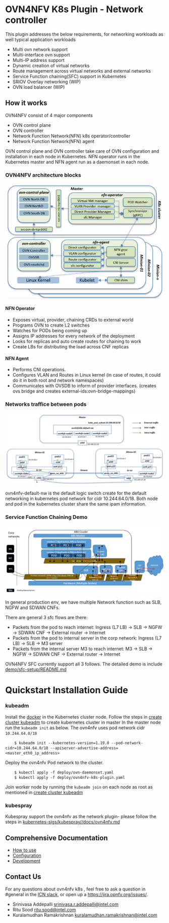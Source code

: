 # OVN4NFV K8s Plugin - Network controller
This plugin addresses the below requirements, for networking
workloads as well typical application workloads
- Multi ovn network support
- Multi-interface ovn support
- Multi-IP address support
- Dynamic creation of virtual networks
- Route management across virtual networks and external networks
- Service Function chaining(SFC) support in Kubernetes
- SRIOV Overlay networking (WIP)
- OVN load balancer (WIP)

## How it works

OVN4NFV consist of 4 major components
- OVN control plane
- OVN controller
- Network Function Network(NFN) k8s operator/controller
- Network Function Network(NFN) agent

OVN control plane and OVN controller take care of OVN configuration and installation in each node in Kubernetes. NFN operator runs in the Kubernetes master and NFN agent run as a daemonset in each node.

### OVN4NFV architecture blocks
![ovn4nfv k8s arc block](./images/ovn4nfv-k8s-arch-block.png)

#### NFN Operator
* Exposes virtual, provider, chaining CRDs to external world
* Programs OVN to create L2 switches
* Watches for PODs being coming up
 * Assigns IP addresses for every network of the deployment
 * Looks for replicas and auto create routes for chaining to work
 * Create LBs for distributing the load across CNF replicas
#### NFN Agent
* Performs CNI operations.
* Configures VLAN and Routes in Linux kernel (in case of routes, it could do it in both root and network namespaces)
* Communicates with OVSDB to inform of provider interfaces. (creates ovs bridge and creates external-ids:ovn-bridge-mappings)

### Networks traffice between pods
![ovn4nfv network traffic](./images/ovn4nfv-network-traffic.png)

ovn4nfv-default-nw is the default logic switch create for the default networking in kubernetes pod network for cidr 10.244.64.0/18. Both node and pod in the kubernetes cluster share the same ipam information.

### Service Function Chaining Demo
![sfc-with-sdewan](./images/sfc-with-sdewan.png)

In general production env, we have multiple Network function such as SLB, NGFW and SDWAN CNFs.

There are general 3 sfc flows are there:
* Packets from the pod to reach internet: Ingress (L7 LB) -> SLB -> NGFW -> SDWAN CNF -> External router -> Internet
* Packets from the pod to internal server in the corp network: Ingress (L7 LB) -> SLB -> M3 server
* Packets from the internal server M3 to reach internet: M3 -> SLB -> NGFW -> SDWAN CNF -> External router -> Internet

OVN4NFV SFC currently support all 3 follows. The detailed demo is include [demo/sfc-setup/README.md](./demo/sfc-setup/README.md)

# Quickstart Installation Guide
### kubeadm

Install the [docker](https://docs.docker.com/engine/install/ubuntu/) in the Kubernetes cluster node.
Follow the steps in [create cluster kubeadm](https://kubernetes.io/docs/setup/production-environment/tools/kubeadm/create-cluster-kubeadm/) to create kubernetes cluster in master
In the master node run the `kubeadm init` as below. The ovn4nfv uses pod network cidr `10.244.64.0/18`
```
    $ kubeadm init --kubernetes-version=1.19.0 --pod-network-cidr=10.244.64.0/18 --apiserver-advertise-address=<master_eth0_ip_address>
```
Deploy the ovn4nfv Pod network to the cluster.
```
    $ kubectl apply -f deploy/ovn-daemonset.yaml
    $ kubectl apply -f deploy/ovn4nfv-k8s-plugin.yaml
```
Join worker node by running the `kubeadm join` on each node as root as mentioned in [create cluster kubeadm](https://kubernetes.io/docs/setup/production-environment/tools/kubeadm/create-cluster-kubeadm/)

### kubespray

Kubespray support the ovn4nfv as the network plugin- please follow the steps in [kubernetes-sigs/kubespray//docs/ovn4nfv.md](https://github.com/kubernetes-sigs/kubespray/blob/master/docs/ovn4nfv.md)

## Comprehensive Documentation

- [How to use](doc/how-to-use.md)
- [Configuration](doc/configuration.md)
- [Development](doc/development.md)

## Contact Us

For any questions about ovn4nfv k8s , feel free to ask a question in #general in the [ICN slack](https://akraino-icn-admin.herokuapp.com/), or open up a https://jira.opnfv.org/issues/.

* Srinivasa Addepalli <srinivasa.r.addepalli@intel.com>
* Ritu Sood <ritu.sood@intel.com>
* Kuralamudhan Ramakrishnan <kuralamudhan.ramakrishnan@intel.com>

